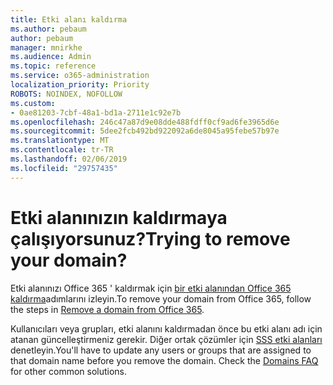 ```yaml
---
title: Etki alanı kaldırma
ms.author: pebaum
author: pebaum
manager: mnirkhe
ms.audience: Admin
ms.topic: reference
ms.service: o365-administration
localization_priority: Priority
ROBOTS: NOINDEX, NOFOLLOW
ms.custom:
- 0ae81203-7cbf-48a1-bd1a-2711e1c92e7b
ms.openlocfilehash: 246c47a87d9e08dde488fdff0cf9ad6fe3965d6e
ms.sourcegitcommit: 5dee2fcb492bd922092a6de8045a95febe57b97e
ms.translationtype: MT
ms.contentlocale: tr-TR
ms.lasthandoff: 02/06/2019
ms.locfileid: "29757435"
---
```

# <a name="trying-to-remove-your-domain"></a><span data-ttu-id="93bfd-102">Etki alanınızın kaldırmaya çalışıyorsunuz?</span><span class="sxs-lookup"><span data-stu-id="93bfd-102">Trying to remove your domain?</span></span>

<span data-ttu-id="93bfd-103">Etki alanınızı Office 365 ' kaldırmak için [bir etki alanından Office 365 kaldırma](https://support.office.com/article/Remove-a-domain-from-Office-365-f09696b2-8c29-4588-a08b-b333da19810c.aspx)adımlarını izleyin.</span><span class="sxs-lookup"><span data-stu-id="93bfd-103">To remove your domain from Office 365, follow the steps in [Remove a domain from Office 365](https://support.office.com/article/Remove-a-domain-from-Office-365-f09696b2-8c29-4588-a08b-b333da19810c.aspx).</span></span>
  
<span data-ttu-id="93bfd-p101">Kullanıcıları veya grupları, etki alanını kaldırmadan önce bu etki alanı adı için atanan güncelleştirmeniz gerekir. Diğer ortak çözümler için [SSS etki alanları](https://support.office.com/article/Domains-FAQ-1272bad0-4bd4-4796-8005-67d6fb3afc5a.aspx) denetleyin.</span><span class="sxs-lookup"><span data-stu-id="93bfd-p101">You'll have to update any users or groups that are assigned to that domain name before you remove the domain. Check the [Domains FAQ](https://support.office.com/article/Domains-FAQ-1272bad0-4bd4-4796-8005-67d6fb3afc5a.aspx) for other common solutions.</span></span> 
  
